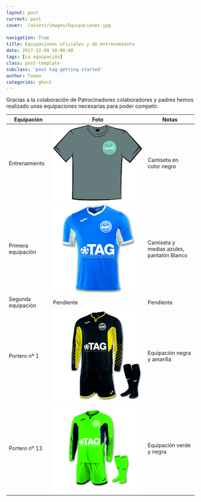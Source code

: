 ```yaml
---
layout: post
current: post
cover:  /assets/images/Equipaciones.jpg

navigation: True
title: Equipaciones oficiales y de entrenamiento
date: 2017-12-09 10:00:00
tags: [La equipación]
class: post-template
subclass: 'post tag-getting-started'
author: Txema
categories: ghost
---
```


Gracias a la colaboración de Patrocinadores colaboradores y padres hemos realizado unas equipaciones necesarias para poder competir.

| Equipación   |      Foto      |    Notas |
|----------|-------------|------|
| Entrenamiento |    ![Primera equipacion](/assets/images/20171211_CamisetaEntrenamiento.jpg)   |  Camiseta en color negro |
| Primera equipación |    ![Primera equipacion](/assets/images/Tag.jpg)   |    Camiseta y medias azules, pantalón Blanco |
| Segunda equipación |    Pendiente  |   Pendiente |
| Portero nº 1 |     ![Primera equipacion](/assets/images/PorteroAmarillaTag.jpg)   |   Equipación negra y amarilla |
| Portero nº 13 |    ![Primera equipacion](/assets/images/PorteroVerdeTag.jpg)   |   Equipación verde y negra |
